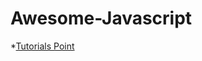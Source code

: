 # Awesome-Javascript
*[Tutorials Point](https://www.tutorialspoint.com/javascript/javascript_overview.htm)
